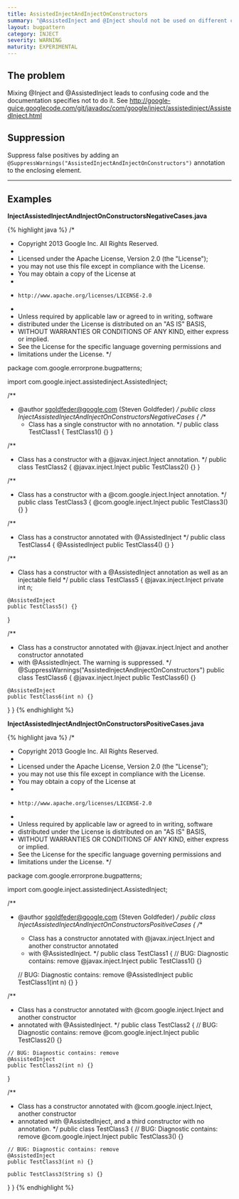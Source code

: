 ```yaml
---
title: AssistedInjectAndInjectOnConstructors
summary: "@AssistedInject and @Inject should not be used on different constructors in the same class."
layout: bugpattern
category: INJECT
severity: WARNING
maturity: EXPERIMENTAL
---
```


<!--
*** AUTO-GENERATED, DO NOT MODIFY ***
To make changes, edit the @BugPattern annotation or the explanation in docs/bugpattern.
-->

## The problem
Mixing @Inject and @AssistedInject leads to confusing code and the documentation specifies not to do it. See http://google-guice.googlecode.com/git/javadoc/com/google/inject/assistedinject/AssistedInject.html

## Suppression
Suppress false positives by adding an `@SuppressWarnings("AssistedInjectAndInjectOnConstructors")` annotation to the enclosing element.

----------

## Examples
__InjectAssistedInjectAndInjectOnConstructorsNegativeCases.java__

{% highlight java %}
/*
 * Copyright 2013 Google Inc. All Rights Reserved.
 *
 * Licensed under the Apache License, Version 2.0 (the "License");
 * you may not use this file except in compliance with the License.
 * You may obtain a copy of the License at
 *
 *     http://www.apache.org/licenses/LICENSE-2.0
 *
 * Unless required by applicable law or agreed to in writing, software
 * distributed under the License is distributed on an "AS IS" BASIS,
 * WITHOUT WARRANTIES OR CONDITIONS OF ANY KIND, either express or implied.
 * See the License for the specific language governing permissions and
 * limitations under the License.
 */

package com.google.errorprone.bugpatterns;

import com.google.inject.assistedinject.AssistedInject;

/**
 * @author sgoldfeder@google.com (Steven Goldfeder)
 */
public class InjectAssistedInjectAndInjectOnConstructorsNegativeCases {
  /**
   * Class has a single constructor with no annotation.
   */
  public class TestClass1 {
    TestClass1() {}
  }

  /**
   * Class has a constructor with a @javax.inject.Inject annotation.
   */
  public class TestClass2 {
    @javax.inject.Inject
    public TestClass2() {}
  }
  
  /**
   * Class has a constructor with a @com.google.inject.Inject annotation.
   */
  public class TestClass3 {
    @com.google.inject.Inject
    public TestClass3() {}
  }
  
  /**
   * Class has a constructor annotated with @AssistedInject
   */
  public class TestClass4 {
    @AssistedInject
    public TestClass4() {}
  }
  
  /**
   * Class has a constructor with a @AssistedInject annotation as well as an injectable field
   */
  public class TestClass5 {
    @javax.inject.Inject
    private int n;

    @AssistedInject
    public TestClass5() {}
  }
  
  /**
   * Class has a constructor annotated with @javax.inject.Inject and another constructor annotated
   * with @AssistedInject. The warning is suppressed.
   */
  @SuppressWarnings("AssistedInjectAndInjectOnConstructors")
  public class TestClass6 {
    @javax.inject.Inject
    public TestClass6() {}

    @AssistedInject
    public TestClass6(int n) {}
  }
}
{% endhighlight %}

__InjectAssistedInjectAndInjectOnConstructorsPositiveCases.java__

{% highlight java %}
/*
 * Copyright 2013 Google Inc. All Rights Reserved.
 *
 * Licensed under the Apache License, Version 2.0 (the "License");
 * you may not use this file except in compliance with the License.
 * You may obtain a copy of the License at
 *
 *     http://www.apache.org/licenses/LICENSE-2.0
 *
 * Unless required by applicable law or agreed to in writing, software
 * distributed under the License is distributed on an "AS IS" BASIS,
 * WITHOUT WARRANTIES OR CONDITIONS OF ANY KIND, either express or implied.
 * See the License for the specific language governing permissions and
 * limitations under the License.
 */

package com.google.errorprone.bugpatterns;

import com.google.inject.assistedinject.AssistedInject;

/**
 * @author sgoldfeder@google.com (Steven Goldfeder)
 */
public class InjectAssistedInjectAndInjectOnConstructorsPositiveCases {
  /**
   * Class has a constructor annotated with @javax.inject.Inject and another constructor annotated
   * with @AssistedInject.
   */
  public class TestClass1 {
    // BUG: Diagnostic contains: remove
    @javax.inject.Inject
    public TestClass1() {}

    // BUG: Diagnostic contains: remove
    @AssistedInject
    public TestClass1(int n) {}
  }
  
  /**
   * Class has a constructor annotated with @com.google.inject.Inject and another constructor
   * annotated with @AssistedInject.
   */
  public class TestClass2 {
    // BUG: Diagnostic contains: remove
    @com.google.inject.Inject
    public TestClass2() {}

    // BUG: Diagnostic contains: remove
    @AssistedInject
    public TestClass2(int n) {}
  }
  
  /**
   * Class has a constructor annotated with @com.google.inject.Inject, another constructor
   * annotated with @AssistedInject, and a third constructor with no annotation.
   */
  public class TestClass3 {
    // BUG: Diagnostic contains: remove
    @com.google.inject.Inject
    public TestClass3() {}

    // BUG: Diagnostic contains: remove
    @AssistedInject
    public TestClass3(int n) {}

    public TestClass3(String s) {}
  }
}
{% endhighlight %}


